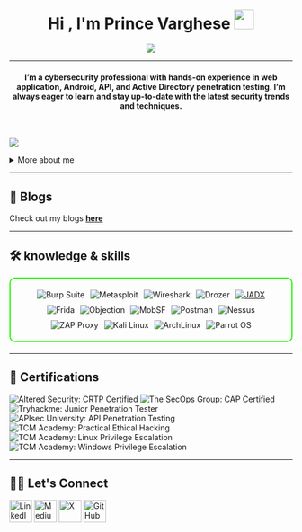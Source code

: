 <h1 align="center">Hi , I'm Prince Varghese <img src="https://media.giphy.com/media/hvRJCLFzcasrR4ia7z/giphy.gif" width="35"></h1>
<p align="center">
 <a href="https://github.com/DenverCoder1/readme-typing-svg"><img src="https://readme-typing-svg.herokuapp.com?lines=CyberSecurity+Enthusiast;Penetration%20Tester;Always%20learning%20new%20things&center=true&width=500&height=50&font=georgia"></a>
</p>
<hr/>
<h4 align="center">I’m a cybersecurity professional with hands-on experience in web application, Android, API, and Active Directory penetration testing. I’m always eager to learn and stay up-to-date with the latest security trends and techniques.</h4>
<br>

![](https://komarev.com/ghpvc/?username=princeoffl&color=blueviolet)

<details>
  <summary>More about me</summary>

- **Name**: Prince Varghese
- **From**: India
- **Cyber Security Enthusiast** | **Pentester** |
- I have experience with web application pentesting, android pentesting, API pentesting and active directory pentesting.
- improving my knowledge in **Website Vulnerabilities** and **Cybersecurity Skills**.
- I’m currently learning and exploring **advanced hacking techniques**, and **cybersecurity certifications**.

</details>

---

## 📝 Blogs
Check out my blogs **[here](https://medium.com/@princeoffl)**

---

## 🛠️ knowledge & skills


<div style="border: 2px solid #22F700; border-radius: 10px; padding: 20px; margin-bottom: 20px;">
  <div align="left" style="display: flex; flex-wrap: wrap; justify-content: center; gap: 10px;">
      <img src="https://img.shields.io/badge/Burp_Suite-FF6633?style=for-the-badge&logo=burp-suite&color=000000" alt="Burp Suite" />
      <img src="https://img.shields.io/badge/Metasploit-008C8C?style=for-the-badge&logo=metasploit&color=000000" alt="Metasploit" />
      <img src="https://img.shields.io/badge/Wireshark-000000?style=for-the-badge&logo=wireshark&logoColor=white" alt="Wireshark" />
      <img src="https://img.shields.io/badge/Drozer-FF6347?style=for-the-badge&logo=appveyor&logoColor=white" alt="Drozer" />
      <a href="https://github.com/skylot/jadx">
      <img src="https://img.shields.io/badge/JADX-3A8C9D?style=for-the-badge&logo=github&logoColor=white" alt="JADX" />
      </a>
      <img src="https://img.shields.io/badge/Frida-00BFFF?style=for-the-badge&logo=github&logoColor=white" alt="Frida" />
      <img src="https://img.shields.io/badge/Objection-FF5733?style=for-the-badge&logo=github&logoColor=white" alt="Objection" />
      <img src="https://img.shields.io/badge/MobSF-FF6F00?style=for-the-badge&logo=github&logoColor=white" alt="MobSF" />
      <img src="https://img.shields.io/badge/Postman-FF6C37?style=for-the-badge&logo=postman&logoColor=white" alt="Postman" />
      <img src="https://img.shields.io/badge/Nessus-1F70C1?style=for-the-badge&logo=github&logoColor=white" alt="Nessus" />
      <img src="https://img.shields.io/badge/ZAP-FFA500?style=for-the-badge&logo=owasp&logoColor=white" alt="ZAP Proxy" />
      <img src="https://img.shields.io/badge/Kali_Linux-5B5D5D?style=for-the-badge&logo=linux&logoColor=white" alt="Kali Linux" />
      <img src="https://img.shields.io/badge/ArchLinux-1793D1?style=for-the-badge&logo=archlinux&logoColor=white" alt="ArchLinux" />
      <img src="https://img.shields.io/badge/Parrot_OS-2E3A46?style=for-the-badge&logo=linux&logoColor=white" alt="Parrot OS" />

  </div>
</div>

---

## 📜 Certifications

<div>

<img src="https://img.shields.io/badge/Altered_Security-CRTP_Certified-blue?style=for-the-badge&color=000000" alt="Altered Security: CRTP Certified" />
<img src="https://img.shields.io/badge/The_SecOps_Group-CAP_Certified-FF5733?style=for-the-badge&color=000000" alt="The SecOps Group: CAP Certified" />
<img src="https://img.shields.io/badge/Tryhackme-Jr_Penetration_Tester-FF1493?style=for-the-badge&color=000000" alt="Tryhackme: Junior Penetration Tester" />
<img src="https://img.shields.io/badge/APIsec_University-API_Penetration_Testing-00BFFF?style=for-the-badge&color=000000" alt="APIsec University: API Penetration Testing" />
<img src="https://img.shields.io/badge/TCM_Academy-Practical_Ethical_Hacking_-FFD700?style=for-the-badge&color=000000" alt="TCM Academy: Practical Ethical Hacking" />
<img src="https://img.shields.io/badge/TCM_Academy-Linux_Privilege_Escalation-32CD32?style=for-the-badge&color=000000" alt="TCM Academy: Linux Privilege Escalation" />
<img src="https://img.shields.io/badge/TCM_Academy-Windows_Privilege_Escalation-FF6347?style=for-the-badge&color=000000" alt="TCM Academy: Windows Privilege Escalation" />


</div>

---

## 🙋‍♀️ Let's Connect
<a href="https://linkedin.com/in/prince-vargheseoffl"><img src="https://cdn-icons-png.flaticon.com/128/3536/3536505.png" alt="LinkedIn" width="40" height="40" /></a>
<a href="https://medium.com/@princeoffl"><img src="https://cdn-icons-png.flaticon.com/128/5968/5968906.png" alt="Medium" width="40" height="40" /></a>
<a href="https://x.com/princeVarg87441"><img src="https://cdn-icons-png.flaticon.com/128/3256/3256013.png" alt="X" width="40" height="40" /></a>
<a href="https://github.com/princeoffl"><img src="https://cdn-icons-png.flaticon.com/128/5968/5968866.png" alt="GitHub" width="40" height="40" /></a>

